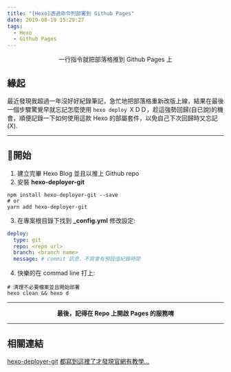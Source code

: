 ```yaml
---
title: "[Hexo]透過命令列部署到 Github Pages"
date: 2019-08-19 15:29:27
tags:
  - Hexo
  - Github Pages
---
```


<center> 一行指令就把部落格推到 Github Pages 上 </center>

<!-- more -->

## 緣起

最近發現我超過一年沒好好紀錄筆記，急忙地把部落格重新改版上線，結果在最後一個步驟驚覺早就忘記怎麼使用 `hexo deploy` ＸＤＤ，趁這強勢回歸(自已說)的機會，順便記錄一下如何使用這款 Hexo 的部屬套件，以免自己下次回歸時又忘記(X).

---

## 開始

1. 建立完畢 Hexo Blog 並且以推上 Github repo
2. 安裝 **hexo-deployer-git**

```shell
npm install hexo-deployer-git --save
# or
yarn add hexo-deployer-git
```

3. 在專案根目錄下找到 **\_config.yml** 修改設定:

```yml
deploy:
  type: git
  repo: <repo url>
  branch: <branch name>
  message: # commit 訊息，不寫會有預設值紀錄時間
```

4. 快樂的在 commad line 打上:

```shell
# 清理不必要檔案並且開始部署
hexo clean && hexo d
```

---

**<center>最後，記得在 Repo 上開啟 Pages 的服務唷</center>**

---

## 相關連結

[hexo-deployer-git](https://github.com/hexojs/hexo-deployer-git)
[都寫到這裡了才發現官網有教學...](https://hexo.io/zh-tw/docs/deployment.html)
